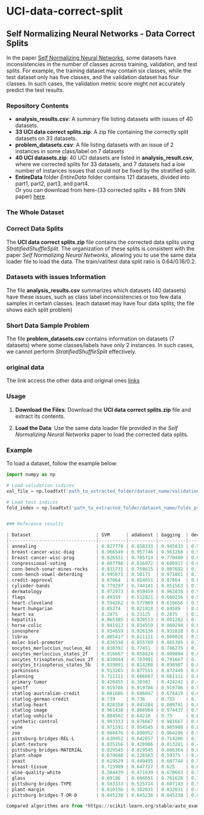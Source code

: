 # UCI-data-correct-split

## Self Normalizing Neural Networks - Data Correct Splits

In the paper [Self Normalizing Neural Networks](https://arxiv.org/pdf/1706.02515), some datasets have inconsistencies in the number of classes across training, validation, and test splits. For example, the training dataset may contain six classes, while the test dataset only has five classes, and the validation dataset has four classes. In such cases, the validation metric score might not accurately predict the test results.

### Repository Contents

- **analysis_results.csv**: A summary file listing datasets with issues of 40 datasets.
- **33 UCI data correct splits.zip**: A zip file containing the correctly split datasets on 33 datasets.
- **problem_datasets.csv**: A file listing datasets with an issue of 2 instances in some class/label on 7 datasets
- **40 UCI datasets.zip**:  40 UCI datasets are listed in **analysis_result.csv**, where we corrected splits for 33 datasets, and 7 datasets had a low number of instances issues that could not be fixed by the stratified split.
- **EntireData** folder *EntireData* folder contains 121 datasets, divided into part1, part2, part3, and part4. \
      Or you can download from here-(33 corrected splits + 88 from SNN paper) [here](https://drive.google.com/file/d/1Ra4_ybcJI4O9ppCG0Ad33ZLqTlgC9rLi/view?usp=sharing).



### The Whole Dataset



### Correct Data Splits

The **UCI data correct splits.zip** file contains the corrected data splits using _StratifiedShuffleSplit_. The organization of these splits is consistent with the paper *Self Normalizing Neural Networks*, allowing you to use the same data loader file to load the data. The train/val/test data split ratio is 0.64/0.16/0.2.


### Datasets with issues Information

The file **analysis_results.csv** summarizes which datasets (40 datasets) have these issues, such as class label inconsistencies or too few data samples in certain classes. (each dataset may have four data splits; the file shows each split problem)

### Short Data Sample Problem
The file **problem_datasets.csv** contains information on datasets (7 datasets) where some classes/labels have only 2 instances. In such cases, we cannot perform _StratifiedShuffleSplit_ effectively.

### original data
The link access the other data and original ones [links](https://github.com/bioinf-jku/SNNs/tree/master/UCI)


### Usage

1. **Download the Files**: Download the **UCI data correct splits.zip** file and extract its contents.

2. **Load the Data**: Use the same data loader file provided in the *Self Normalizing Neural Networks* paper to load the corrected data splits.

### Example

To load a dataset, follow the example below:

```python
import numpy as np

# Load validation indices
val_file = np.loadtxt('path_to_extracted_folder/dataset_name/validation_py.dat', delimiter=',')

# Load test indices
fold_index = np.loadtxt('path_to_extracted_folder/dataset_name/folds_py.dat', delimiter=',')


### Reference results

| Dataset                        | SVM      | adaboost | bagging  | decision_tree | extratree | randomforest | stack    | voting   |
|--------------------------------|----------|----------|----------|---------------|-----------|--------------|----------|----------|
| annealing                      | 0.827778 | 0.858333 | 0.945833 | 0.95          | 0.923611  | 0.938889     | 0.918056 | 0.852778 |
| breast-cancer-wisc-diag        | 0.966549 | 0.957746 | 0.961268 | 0.93662       | 0.948944  | 0.954225     | 0.97007  | 0.973592 |
| breast-cancer-wisc-prog        | 0.826531 | 0.785714 | 0.770408 | 0.673469      | 0.790816  | 0.780612     | 0.816327 | 0.80102  |
| congressional-voting           | 0.607798 | 0.616972 | 0.600917 | 0.600917      | 0.614679  | 0.603211     | 0.607798 | 0.594037 |
| conn-bench-sonar-mines-rocks   | 0.831731 | 0.759615 | 0.807692 | 0.701923      | 0.822115  | 0.783654     | 0.793269 | 0.807692 |
| conn-bench-vowel-deterding     | 0.995671 | 0.58171  | 0.971861 | 0.785173      | 0.996212  | 0.972403     | 0.961039 | 0.917208 |
| credit-approval                | 0.87064  | 0.854651 | 0.87064  | 0.866279      | 0.875     | 0.87936      | 0.857558 | 0.857558 |
| cylinder-bands                 | 0.779297 | 0.744141 | 0.851563 | 0.726563      | 0.785156  | 0.816406     | 0.730469 | 0.75     |
| dermatology                    | 0.972973 | 0.959459 | 0.962838 | 0.956081      | 0.976351  | 0.976351     | 0.986486 | 0.976351 |
| flags                          | 0.49359  | 0.512821 | 0.660256 | 0.519231      | 0.647436  | 0.628205     | 0.525641 | 0.538462 |
| heart-cleveland                | 0.594262 | 0.577869 | 0.610656 | 0.569672      | 0.577869  | 0.569672     | 0.581967 | 0.569672 |
| heart-hungarian                | 0.85274  | 0.821918 | 0.84589  | 0.808219      | 0.85274   | 0.832192     | 0.80137  | 0.818493 |
| heart-va                       | 0.2875   | 0.23125  | 0.2875   | 0.25625       | 0.2875    | 0.275        | 0.3      | 0.31875  |
| hepatitis                      | 0.865385 | 0.820513 | 0.801282 | 0.769231      | 0.833333  | 0.826923     | 0.769231 | 0.814103 |
| horse-colic                    | 0.841912 | 0.834559 | 0.860294 | 0.830882      | 0.838235  | 0.871324     | 0.856618 | 0.838235 |
| ionosphere                     | 0.934659 | 0.926136 | 0.931818 | 0.886364      | 0.917614  | 0.926136     | 0.923295 | 0.934659 |
| libras                         | 0.885417 | 0.611111 | 0.809028 | 0.534722      | 0.833333  | 0.798611     | 0.732639 | 0.777778 |
| molec-biol-promoter            | 0.836538 | 0.855769 | 0.865385 | 0.788462      | 0.846154  | 0.836538     | 0.855769 | 0.826923 |
| oocytes_merluccius_nucleus_4d  | 0.830392 | 0.77451  | 0.786275 | 0.735294      | 0.779412  | 0.773529     | 0.77451  | 0.772549 |
| oocytes_merluccius_states_2f   | 0.916667 | 0.858824 | 0.909804 | 0.882353      | 0.909804  | 0.905882     | 0.908824 | 0.901961 |
| oocytes_trisopterus_nucleus_2f | 0.830044 | 0.783991 | 0.791667 | 0.736842      | 0.811404  | 0.788377     | 0.801535 | 0.798246 |
| oocytes_trisopterus_states_5b  | 0.939891 | 0.814208 | 0.898907 | 0.881148      | 0.903005  | 0.898907     | 0.922131 | 0.927596 |
| parkinsons                     | 0.913265 | 0.877551 | 0.872449 | 0.80102       | 0.882653  | 0.892857     | 0.821429 | 0.867347 |
| planning                       | 0.711111 | 0.666667 | 0.661111 | 0.661111      | 0.7       | 0.672222     | 0.683333 | 0.627778 |
| primary-tumor                  | 0.420455 | 0.30303  | 0.424242 | 0.409091      | 0.454545  | 0.450758     | 0.481061 | 0.44697  |
| spectf                         | 0.919786 | 0.919786 | 0.919786 | 0.918449      | 0.919786  | 0.919786     | 0.919786 | 0.919786 |
| statlog-australian-credit      | 0.681686 | 0.686047 | 0.674419 | 0.670058      | 0.671512  | 0.670058     | 0.674419 | 0.670058 |
| statlog-german-credit          | 0.739    | 0.736    | 0.755    | 0.717         | 0.754     | 0.774        | 0.744    | 0.765    |
| statlog-heart                  | 0.828358 | 0.843284 | 0.809701 | 0.839552      | 0.850746  | 0.843284     | 0.83209  | 0.873134 |
| statlog-image                  | 0.961438 | 0.866984 | 0.974437 | 0.951473      | 0.97747   | 0.975737     | 0.964471 | 0.962305 |
| statlog-vehicle                | 0.804502 | 0.64218  | 0.75     | 0.693128      | 0.744076  | 0.731043     | 0.772512 | 0.757109 |
| synthetic-control              | 0.993333 | 0.876667 | 0.981667 | 0.883333      | 0.985     | 0.981667     | 0.995    | 0.991667 |
| wine                           | 0.971591 | 0.954545 | 0.965909 | 0.880682      | 0.994318  | 0.982955     | 0.971591 | 0.960227 |
| zoo                            | 0.940476 | 0.880952 | 0.964286 | 0.928571      | 0.952381  | 0.964286     | 0.916667 | 0.940476 |
| pittsburg-bridges-REL-L        | 0.630952 | 0.642857 | 0.714286 | 0.72619       | 0.642857  | 0.690476     | 0.595238 | 0.607143 |
| plant-texture                  | 0.835156 | 0.428906 | 0.813281 | 0.454688      | 0.83125   | 0.804688     | 0.816406 | 0.795313 |
| pittsburg-bridges-MATERIAL     | 0.829545 | 0.829545 | 0.886364 | 0.840909      | 0.875     | 0.875        | 0.795455 | 0.897727 |
| plant-shape                    | 0.679688 | 0.226563 | 0.59375  | 0.411719      | 0.620313  | 0.596875     | 0.565625 | 0.555469 |
| yeast                          | 0.619529 | 0.449495 | 0.607744 | 0.569024      | 0.616162  | 0.628788     | 0.61532  | 0.617003 |
| breast-tissue                  | 0.715909 | 0.647727 | 0.625    | 0.613636      | 0.681818  | 0.704545     | 0.727273 | 0.681818 |
| wine-quality-white             | 0.584439 | 0.471939 | 0.670663 | 0.548724      | 0.673469  | 0.659949     | 0.568112 | 0.579082 |
| glass                          | 0.69186  | 0.604651 | 0.761628 | 0.784884      | 0.738372  | 0.77907      | 0.686047 | 0.715116 |
| pittsburg-bridges-TYPE         | 0.583333 | 0.535714 | 0.607143 | 0.583333      | 0.619048  | 0.607143     | 0.571429 | 0.595238 |
| plant-margin                   | 0.810156 | 0.382031 | 0.832031 | 0.425         | 0.846094  | 0.788281     | 0.803125 | 0.79375  |
| pittsburg-bridges-T-OR-D       | 0.845238 | 0.845238 | 0.845238 | 0.809524      | 0.845238  | 0.833333     | 0.857143 | 0.869048 |

Compared algorithms are from *https://scikit-learn.org/stable/auto_examples/classification/index.html*

